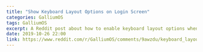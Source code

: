 ```yaml
---
title: "Show Keyboard Layout Options on Login Screen"
categories: GalliumOS
tags: GalliumOS
excerpt: A Reddit post about how to enable keyboard layout options when logging-in with LXDM on Linux (specifically on GalliumOS)
date: 2019-10-26 22:00
link: https://www.reddit.com/r/GalliumOS/comments/9awzdu/keyboard_layout_on_login_screen/
---
```

